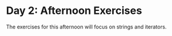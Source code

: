 # Day 2: Afternoon Exercises

The exercises for this afternoon will focus on strings and iterators.
